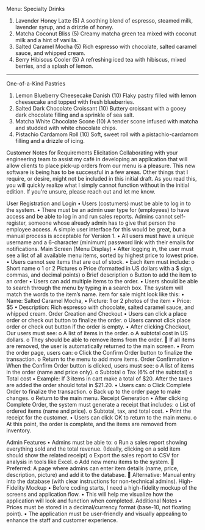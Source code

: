Menu:
Specialty Drinks
1.	Lavender Honey Latte (5)
A soothing blend of espresso, steamed milk, lavender syrup, and a drizzle of honey.
2.	Matcha Coconut Bliss (5)
Creamy matcha green tea mixed with coconut milk and a hint of vanilla.
3.	Salted Caramel Mocha (5)
Rich espresso with chocolate, salted caramel sauce, and whipped cream.
4.	Berry Hibiscus Cooler (5)
A refreshing iced tea with hibiscus, mixed berries, and a splash of lemon.
________________________________________
One-of-a-Kind Pastries
1.	Lemon Blueberry Cheesecake Danish (10)
Flaky pastry filled with lemon cheesecake and topped with fresh blueberries.
2.	Salted Dark Chocolate Croissant (10)
Buttery croissant with a gooey dark chocolate filling and a sprinkle of sea salt.
3.	Matcha White Chocolate Scone (10)
A tender scone infused with matcha and studded with white chocolate chips.
4.	Pistachio Cardamom Roll (10)
Soft, sweet roll with a pistachio-cardamom filling and a drizzle of icing.

Customer Notes for Requirements Elicitation
Collaborating with your engineering team to assist my café in developing an application that will allow clients to place pick-up orders from our menu is a pleasure.
This new software is being has to be successful in a few areas. Other things that I require, or desire, might not be included in this initial draft. As you read this, you will quickly realize what I simply cannot function without in the initial edition. If you're unsure, please reach out and let me know.




User Registration and Login
•	Users (costumers) must be able to log in to the system.
•	There must be an admin user type for (employees) to have access and be able to log in and run sales reports. Admins cannot self-register, someone whose already admin has to give that person the employee access. A simple user interface for this would be great, but a manual process is acceptable for Version 1.
•	All users must have a unique username and a 6-character (minimum) password link with their emails for notifications.
Main Screen (Menu Display)
•	After logging in, the user must see a list of all available menu items, sorted by highest price to lowest price.
•	Users cannot see items that are out of stock.
•	Each item must include:
o	Short name
o	1 or 2 Pictures
o	Price (formatted in US dollars with a $ sign, commas, and decimal points)
o	Brief description
o	Button to add the item to an order
•	Users can add multiple items to the order.
•	Users should be able to search through the menu by typing in a search box. The system will match the words to the item’s name.
item for sale might look like this:
•	Name: Salted Caramel Mocha,
•	Picture: 1 or 2 photos of the item
•	Price: $5
•	Description: Rich espresso with chocolate, salted caramel sauce, and whipped cream.
Order Creation and Checkout
•	Users can click a place order or check out button to finalize the order.
o	Users cannot click place order or check out button if the order is empty.
•	After clicking Checkout, Our users must see:
o	A list of items in the order.
o	A subtotal cost in US dollars.
o	They should be able to remove items from the order.
	If all items are removed, the user is automatically returned to the main screen.
•	From the order page, users can:
o	Click the Confirm Order button to finalize the transaction.
o	Return to the menu to add more items.
Order Confirmation
•	When the Confirm Order button is clicked, users must see:
o	A list of items in the order (name and price only).
o	Subtotal
o	Tax (6% of the subtotal)
o	Total cost
•	Example: If 3 items in cart make a total of $20. After the taxes are added the order should total in $21.20.
•	Users can:
o	Click Complete Order to finalize the transaction.
o	Back up to the order page to make changes.
o	Return to the main menu.
Receipt Generation
•	After clicking Complete Order, the system must generate a receipt that includes:
o	List of ordered items (name and price).
o	Subtotal, tax, and total cost.
•	Print the receipt for the customer.
•	Users can click OK to return to the main menu.
o	At this point, the order is complete, and the items are removed from inventory.

Admin Features
•	Admins must be able to:
o	Run a sales report showing everything sold and the total revenue. (Ideally, clicking on a sold item should show the related receipt)
o	Export the sales report to CSV for analysis in tools like Excel.
o	Add new menu items to the system.
	Preferred: A page where admins can enter item details (name, price, description, picture) and add it to the database.
	Alternative: Manual entry into the database (with clear instructions for non-technical admins).
High-Fidelity Mockup
•	Before coding starts, I need a high-fidelity mockup of the screens and application flow.
•	This will help me visualize how the application will look and function when completed.
Additional Notes
•	Prices must be stored in a decimal/currency format (base-10, not floating point).
•	The application must be user-friendly and visually appealing to enhance the staff and customer experience.
